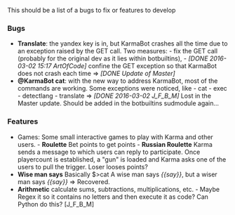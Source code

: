 This should be a list of a bugs to fix or features to develop

### Bugs

- **Translate**: the yandex key is in, but KarmaBot crashes all the time due to an exception raised by the GET call. 
        Two measures:
            - fix the GET call (probably for the original dev as it lies within botbuiltins),
            - _[DONE 2016-03-02 15:17 ArtOfCode]_ confine the GET exception so that KarmaBot does not crash each time
        => _[DONE Update of Master]_
- **@KarmaBot cat**: with the new way to address KarmaBot, most of the commands are working. Some exceptions were noticed, like
            - cat
            - exec
            - detectlang
            - translate
        => _[DONE 2016-03-02 J_F_B_M]_
        Lost in the Master update. Should be added in the botbuiltins sudmodule again...
        

### Features

- Games: Some small interactive games to play with Karma and other users.
        - **Roulette** Bet points to get points
        - **Russian Roulette** Karma sends a message to which users can reply to participate. Once playercount is established, a "gun" is loaded and Karma asks one of the users to pull the trigger. Loser looses points?
- **Wise man says** Basically $>cat A wise man says *{{say}}*, but a wiser man says *{{say}}*
	=> Recovered.
- **Arithmetic** calculate sums, subtractions, multiplications, etc.
        - Maybe Regex it so it contains no letters and then execute it as code? Can Python do this? [J_F_B_M]
